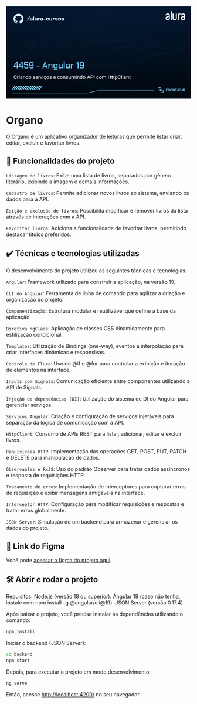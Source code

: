 ![Thumbnail](./thumb.png)

# Organo

O Organo é um aplicativo organizador de leituras que permite listar criar, editar, excluir e favoritar livros.

## 🔨 Funcionalidades do projeto

`Listagem de livros`: Exibe uma lista de livros, separados por gênero literário, exibindo a imagem e demais informações.

`Cadastro de livros`: Permite adicionar novos livros ao sistema, enviando os dados para a API.

`Edição e exclusão de livros`: Possibilita modificar e remover livros da lista através de interações com a API.

`Favoritar livros`: Adiciona a funcionalidade de favoritar livros, permitindo destacar títulos preferidos.

## ✔️ Técnicas e tecnologias utilizadas

O desenvolvimento do projeto utilizou as seguintes técnicas e tecnologias:

`Angular`: Framework utilizado para construir a aplicação, na versão 19.

`CLI do Angular`: Ferramenta de linha de comando para agilizar a criação e organização do projeto.

`Componentização`: Estrutura modular e reutilizável que define a base da aplicação.

`Diretiva ngClass`: Aplicação de classes CSS dinamicamente para estilização condicional.

`Templates`: Utilização de Bindings (one-way), eventos e interpolação para criar interfaces dinâmicas e responsivas.

`Controle de Fluxo`: Uso de @if e @for para controlar a exibição e iteração de elementos na interface.

`Inputs com Signals`: Comunicação eficiente entre componentes utilizando a API de Signals.

`Injeção de dependências (DI)`: Utilização do sistema de DI do Angular para gerenciar serviços.

`Serviços Angular`: Criação e configuração de serviços injetáveis para separação da lógica de comunicação com a API.

`HttpClient`: Consumo de APIs REST para listar, adicionar, editar e excluir livros.

`Requisições HTTP`: Implementação das operações GET, POST, PUT, PATCH e DELETE para manipulação de dados.

`Observables e RxJS`: Uso do padrão Observer para tratar dados assíncronos e resposta de requisições HTTP.

`Tratamento de erros`: Implementação de interceptores para capturar erros de requisição e exibir mensagens amigáveis na interface.

`Interceptor HTTP`: Configuração para modificar requisições e respostas e tratar erros globalmente.

`JSON Server`: Simulação de um backend para armazenar e gerenciar os dados do projeto.

## 📁 Link do Figma

Você pode [acessar o figma do projeto aqui](ttps://www.figma.com/community/file/1473330944329863214).

## 🛠️ Abrir e rodar o projeto

Requisitos:
Node.js (versão 18 ou superior).
Angular 19 (caso não tenha, instale com npm install -g @angular/cli@19).
JSON Server (versão 0.17.4)

Após baixar o projeto, você precisa instalar as dependências utilizando o comando:
```bash
npm install
```
Iniciar o backend (JSON Server):
```bash
cd backend
npm start
```

Depois, para executar o projeto em modo desenvolvimento:
```bash
ng serve
```
Então, acesse [http://localhost:4200/](url) no seu navegador.
